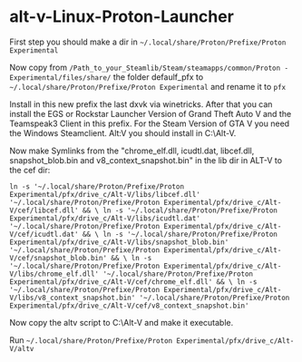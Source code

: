 # alt-v-Linux-Proton-Launcher

First step you should make a dir in `~/.local/share/Proton/Prefixe/Proton Experimental`

Now copy from `/Path_to_your_Steamlib/Steam/steamapps/common/Proton - Experimental/files/share/` the folder defaulf_pfx to `~/.local/share/Proton/Prefixe/Proton Experimental` and rename it to `pfx`

Install in this new prefix the last dxvk via winetricks. After that you can install the EGS or Rockstar Launcher Version of Grand Theft Auto V and the Teamspeak3 Client in this prefix. For the Steam Version of GTA V you need the Windows Steamclient.
Alt:V you should install in C:\\Alt-V.

Now make Symlinks from the "chrome_elf.dll, icudtl.dat, libcef.dll, snapshot_blob.bin and v8_context_snapshot.bin" in the lib dir in ALT-V to the cef dir:

`ln -s '~/.local/share/Proton/Prefixe/Proton Experimental/pfx/drive_c/Alt-V/libs/libcef.dll' '~/.local/share/Proton/Prefixe/Proton Experimental/pfx/drive_c/Alt-V/cef/libcef.dll' && \
ln -s '~/.local/share/Proton/Prefixe/Proton Experimental/pfx/drive_c/Alt-V/libs/icudtl.dat' '~/.local/share/Proton/Prefixe/Proton Experimental/pfx/drive_c/Alt-V/cef/icudtl.dat' && \
ln -s '~/.local/share/Proton/Prefixe/Proton Experimental/pfx/drive_c/Alt-V/libs/snapshot_blob.bin' '~/.local/share/Proton/Prefixe/Proton Experimental/pfx/drive_c/Alt-V/cef/snapshot_blob.bin' && \
ln -s '~/.local/share/Proton/Prefixe/Proton Experimental/pfx/drive_c/Alt-V/libs/chrome_elf.dll' '~/.local/share/Proton/Prefixe/Proton Experimental/pfx/drive_c/Alt-V/cef/chrome_elf.dll' && \
ln -s '~/.local/share/Proton/Prefixe/Proton Experimental/pfx/drive_c/Alt-V/libs/v8_context_snapshot.bin' '~/.local/share/Proton/Prefixe/Proton Experimental/pfx/drive_c/Alt-V/cef/v8_context_snapshot.bin'`

Now copy the altv script to C:\\Alt-V and make it executable.

Run `~/.local/share/Proton/Prefixe/Proton Experimental/pfx/drive_c/Alt-V/altv`
